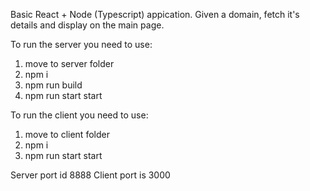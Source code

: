Basic React + Node (Typescript) appication.
Given a domain, fetch it's details and display on the main page.

To run the server you need to use:
1. move to server folder
2. npm i
3. npm run build
4. npm run start start

To run the client you need to use:
1. move to client folder
2. npm i
3. npm run start start

Server port id 8888
Client port is 3000